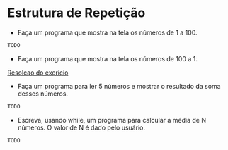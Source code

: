 # Estrutura de Repetição

- Faça um programa que mostra na tela os números de 1 a 100.

```java
TODO
```

- Faça um programa que mostra na tela os números de 100 a 1.

[Resolcao do exericio](https://github.com/larinovaes/java-exercices/tree/Feature/questao2/src/exercicio2lista1estruturaderepeticao)

- Faça um programa para ler 5 números e mostrar o resultado da soma desses números.

```java
TODO
```

- Escreva, usando while, um programa para calcular a média de N números. O valor de N é dado pelo usuário.

```java
TODO
```
